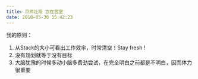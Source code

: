 ```yaml
---
title: 京师壮观 岂在宫室
date: 2018-05-30 15:42:23
---
```


我的原则：   
1. 从Stack的大小可看出工作效率，时常清空！Stay fresh !   
2. 没有规划就等于没有目标   
3. 大脑犹豫的时候多动小脑多费劲尝试，在完全明白之前都是不明白，因而体力很重要
